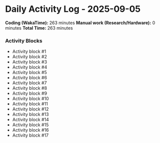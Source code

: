 # Daily Activity Log - 2025-09-05

**Coding (WakaTime):** 263 minutes
**Manual work (Research/Hardware):** 0 minutes
**Total Time:** 263 minutes

### Activity Blocks
- Activity block #1
- Activity block #2
- Activity block #3
- Activity block #4
- Activity block #5
- Activity block #6
- Activity block #7
- Activity block #8
- Activity block #9
- Activity block #10
- Activity block #11
- Activity block #12
- Activity block #13
- Activity block #14
- Activity block #15
- Activity block #16
- Activity block #17
